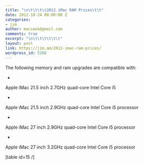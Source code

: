 ```yaml
---
title: "\n\t\t\t\t2012 iMac RAM Prices\t\t"
date: 2012-10-24 00:00:00 Z
categories:
- jim
author: macseek@gmail.com
comments: true
excerpt: "\n\t\t\t\t\t\t"
layout: post
link: https://jim.am/2012-imac-ram-prices/
wordpress_id: 5208
---
```


The following memory and ram upgrades are compatible with:






  * 


Apple iMac 21.5 inch 2.7GHz quad-core Intel Core i5





  * 


Apple iMac 21.5 inch 2.9GHz quad-core Intel Core i5 processor





  * 


Apple iMac 27 inch 2.9GHz quad-core Intel Core i5 processor





  * 


Apple iMac 27 inch 3.2GHz quad-core Intel Core i5 processor







[table id=15 /]


		
